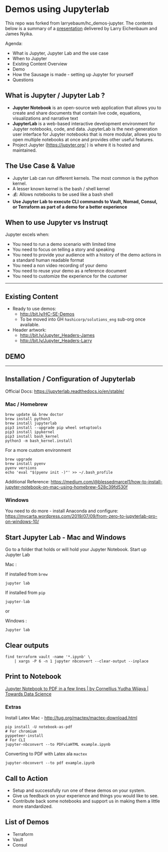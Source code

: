 # Demos using Jupyterlab

This repo was forked from larryebaum/hc_demos-jupyter. The contents below is a summary of a [presentation](https://docs.google.com/presentation/d/13jMRMsClaQvJ0C2YlxoU-yrhyezhZ0UPUhSAT3WN0cI/edit#slide=id.g55c21e2b16_2_1834) delivered by Larry Eichenbaum and James Nyika.

Agenda:
* What is Jupyter, Jupyter Lab and the use case
* When to Jupyter
* Existing Content Overview
* Demo
* How the Sausage is made - setting up Jupyter for yourself
* Questions

## What is Jupyter / Jupyter Lab ?

* **Jupyter Notebook** is an open-source web application that allows you to create and share documents that contain live code, equations, visualizations and narrative text
* **JupyterLab** is a web-based interactive development environment for Jupyter notebooks, code, and data. JupyterLab is the next-generation user interface for Jupyter notebooks that is more modular, allows you to open multiple notebooks at once and provides other useful features.
* Project Jupyter (https://jupyter.org/ ) is where it is hosted and maintained.

## The Use Case & Value

* Jupyter Lab can run different kernels. The most common is the python kernel.
* A lesser known kernel is the bash / shell kernel
* 💰: Allows notebooks to be used like a bash shell
* **Use Jupyter Lab to execute CLI commands to Vault, Nomad, Consul, or Terraform as part of a demo for a better experience**

## When to use Jupyter vs Instruqt

Jupyter excels when:

* You need to run a demo scenario with limited time
* You need to focus on telling a story and speaking
* You need to provide your audience with a history of the demo actions in a standard human readable format
* You need a non video recording of your demo
* You need to reuse your demo as a reference document
* You need to customize the experience for the customer

---

## Existing Content

* Ready to use demos:
    * http://bit.ly/HC-SE-Demos
    * To be moved into GH `hashicorp/solutions_eng` sub-org once available.
* Header artwork:
    * http://bit.ly/Jupyter_Headers-James
    * http://bit.ly/Jupyter_Headers-Larry

## DEMO

---

## Installation / Configuration of Jupyterlab

Official Docs: https://jupyterlab.readthedocs.io/en/stable/

### Mac / Homebrew

```shell
brew update && brew doctor
brew install python3
brew install jupyterlab
pip3 install --upgrade pip wheel setuptools
pip3 install ipykernel
pip3 install bash_kernel
python3 -m bash_kernel.install
```

For a more custom environment

```shell
brew upgrade
brew install pyenv
pyenv versions
echo 'eval "$(pyenv init -)"' >> ~/.bash_profile
```

Additional Reference:
https://medium.com/@blessedmarcel1/how-to-install-jupyter-notebook-on-mac-using-homebrew-528c39fd530f

### Windows

You need to do more - install Anaconda and configure: https://mycarta.wordpress.com/2019/07/09/from-zero-to-jupyterlab-pro-on-windows-10/

## Start Jupyter Lab - Mac and Windows

Go to a folder that holds or will hold your Jupyter Notebook.
Start up Jupyter Lab

Mac :

If installed from `brew`
```shell
jupyter lab
```

If installed from `pip`
```shell
jupyter-lab
```

or

Windows :

```
Jupyter lab
```

## Clear outputs

```shell
find terraform vault -name '*.ipynb' \
    | xargs -P 6 -n 1 jupyter nbconvert --clear-output --inplace
```

## Print to Notebook
[Jupyter Notebook to PDF in a few lines | by Cornellius Yudha Wijaya | Towards Data Science](https://towardsdatascience.com/jupyter-notebook-to-pdf-in-a-few-lines-3c48d68a7a63)

### Extras

Install Latex
Mac - http://tug.org/mactex/mactex-download.html



```
pip install -U notebook-as-pdf
# For chromium
pyppeteer-install
# For CLI
jupyter-nbconvert --to PDFviaHTML example.ipynb
```

Converting to PDF with Latex ala `mactex`
```
jupyter-nbconvert --to pdf example.ipynb
```

## Call to Action

* Setup and successfully run one of these demos on your system.
* Give us feedback on your experience and things you would like to see.
* Contribute back some notebooks and support us in making them a little more standardized.

## List of Demos

* Terraform
* Vault
* Consul